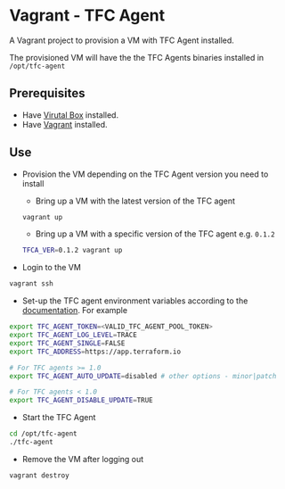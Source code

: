 # Vagrant - TFC Agent

A Vagrant project to provision a VM with TFC Agent installed.

The provisioned VM will have the the TFC Agents binaries installed in `/opt/tfc-agent`

## Prerequisites

* Have [Virutal Box](https://www.virtualbox.org/wiki/Downloads) installed.
* Have [Vagrant](https://www.vagrantup.com/downloads) installed.

## Use

* Provision the VM depending on the TFC Agent version you need to install
  
  * Bring up a VM with the latest version of the TFC agent

  ```bash
  vagrant up
  ```

  * Bring up a VM with a specific version of the TFC agent e.g. `0.1.2`

  ```bash
  TFCA_VER=0.1.2 vagrant up
  ```
* Login to the VM

```bash
vagrant ssh
```

* Set-up the TFC agent environment variables according to the [documentation](https://www.terraform.io/docs/cloud/workspaces/agent.html#start-the-agent). For example

```bash
export TFC_AGENT_TOKEN=<VALID_TFC_AGENT_POOL_TOKEN>
export TFC_AGENT_LOG_LEVEL=TRACE
export TFC_AGENT_SINGLE=FALSE
export TFC_ADDRESS=https://app.terraform.io

# For TFC agents >= 1.0
export TFC_AGENT_AUTO_UPDATE=disabled # other options - minor|patch

# For TFC agents < 1.0 
export TFC_AGENT_DISABLE_UPDATE=TRUE
```

* Start the TFC Agent

```bash
cd /opt/tfc-agent
./tfc-agent
```

* Remove the VM after logging out

```bash
vagrant destroy
```
